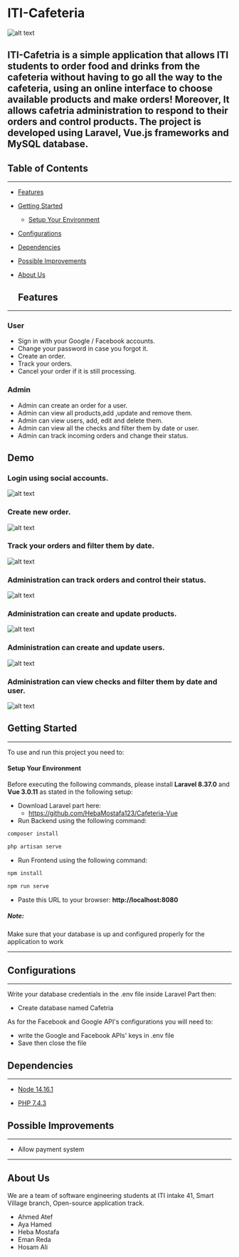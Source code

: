 # ITI-Cafeteria

![alt text](https://github.com/HebaMostafa123/Cafeteria-Vue/blob/feat-readme/demo/landingPage.png)

 **ITI-Cafetria** is a simple application that allows ITI students to order food and drinks from the cafeteria without having to go all the way to the cafeteria, using an online interface to choose available products and make orders! Moreover, It allows cafetria administration to respond to their orders and control products. The project is developed using  **Laravel**,  **Vue.js** frameworks and  **MySQL** database.
---

## Table of Contents

---

<!-- TOC -->

- [Features](#features)
- [Getting Started](#getting-started)
  - [Setup Your Environment](#setup-your-environment)
- [Configurations](#configurations)
- [Dependencies](#dependencies)
- [Possible Improvements](#possible-improvements)
- [About Us](#about-us)
  <!-- /TOC -->

  ## Features
---
### User
- Sign in with your Google / Facebook accounts.
- Change your password in case you forgot it.
- Create an order.
- Track your orders.
- Cancel your order if it is still processing.

### Admin
- Admin can create an order for a user.
- Admin can view all products,add ,update and remove them.
- Admin can view users, add, edit and delete them.
- Admin can view all the checks and filter them by date or user.
- Admin can track incoming orders and change their status.

## Demo

### Login using social accounts.
![alt text](https://github.com/HebaMostafa123/Cafeteria-Vue/blob/feat-readme/demo/login.png)

### Create new order.
![alt text](https://github.com/HebaMostafa123/Cafeteria-Vue/blob/feat-readme/demo/newOrder.gif)

### Track your orders and filter them by date.
![alt text](https://github.com/HebaMostafa123/Cafeteria-Vue/blob/feat-readme/demo/userOrders.gif)

### Administration can track orders and control their status.
![alt text](https://github.com/HebaMostafa123/Cafeteria-Vue/blob/feat-readme/demo/ordersAdmin.png)

### Administration can create and update products.
![alt text](https://github.com/HebaMostafa123/Cafeteria-Vue/blob/feat-readme/demo/products.png)

### Administration can create and update users.
![alt text](https://github.com/HebaMostafa123/Cafeteria-Vue/blob/feat-readme/demo/users.png)

### Administration can view checks and filter them by date and user.
![alt text](https://github.com/HebaMostafa123/Cafeteria-Vue/blob/feat-readme/demo/checks.png)


## Getting Started

---

To use and run this project you need to:

#### Setup Your Environment

Before executing the following commands, please install **Laravel 8.37.0** and **Vue 3.0.11** as stated in the following setup:

- Download Laravel part here:
    - https://github.com/HebaMostafa123/Cafeteria-Vue
- Run Backend using the following command:
```bash
composer install

php artisan serve
```
- Run Frontend using the following command:
```bash
npm install

npm run serve
```
- Paste this URL to your browser:
 **http://localhost:8080**


 ##### Note:

Make sure that your database is up and configured properly for the application to work

---

## Configurations

---

Write your database credentials in the .env file inside Laravel Part then:

- Create database named Cafetria

As for the Facebook and Google API's configurations you will need to:

- write the Google and Facebook APIs' keys in .env file
- Save then close the file

## Dependencies

---

- [Node 14.16.1](https://nodejs.org/en/download/)

- [PHP 7.4.3](https://www.php.net/downloads.php)


## Possible Improvements

---

- Allow payment system

---

## About Us

We are a team of software engineering students at ITI intake 41, Smart Village branch, Open-source application track.

- Ahmed Atef
- Aya Hamed
- Heba Mostafa
- Eman Reda
- Hosam Ali

